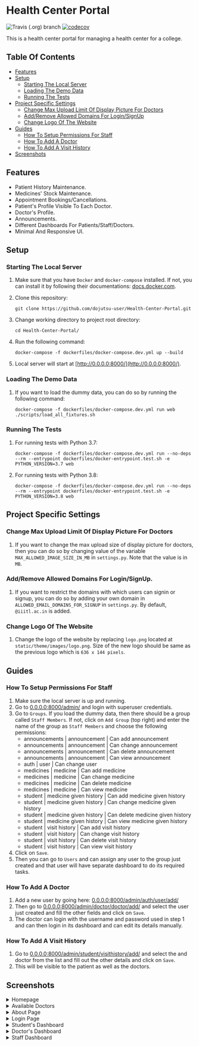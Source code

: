 # Health Center Portal

![Travis (.org) branch](https://img.shields.io/travis/dojutsu-user/Health-Center-Portal/master)
[![codecov](https://codecov.io/gh/dojutsu-user/Hostel-Booking-Portal/branch/master/graph/badge.svg)](https://codecov.io/gh/dojutsu-user/Hostel-Booking-Portal)


This is a health center portal for managing a health center for a college.

## Table Of Contents

- [Features](#features)
- [Setup](#setup)
  * [Starting The Local Server](#starting-the-local-server)
  * [Loading The Demo Data](#loading-the-demo-data)
  * [Running The Tests](#running-the-tests)
- [Project Specific Settings](#project-specific-settings)
  * [Change Max Upload Limit Of Display Picture For Doctors](#change-max-upload-limit-of-display-picture-for-doctors)
  * [Add/Remove Allowed Domains For Login/SignUp](#addremove-allowed-domains-for-loginsignup)
  * [Change Logo Of The Website](#change-logo-of-the-website)
- [Guides](#guides)
  * [How To Setup Permissions For Staff](#how-to-setup-permissions-for-staff)
  * [How To Add A Doctor](#how-to-add-a-doctor)
  * [How To Add A Visit History](#how-to-add-a-visit-history)
- [Screenshots](#screenshots)

## Features

- Patient History Maintenance.
- Medicines' Stock Maintenance.
- Appointment Bookings/Cancellations.
- Patient's Profile Visible To Each Doctor.
- Doctor's Profile.
- Announcements.
- Different Dashboards For Patients/Staff/Doctors.
- Minimal And Responsive UI.

## Setup

### Starting The Local Server

1. Make sure that you have `Docker` and `docker-compose` installed. If not, you can install it by following their documentations: [docs.docker.com](https://docs.docker.com/).

2. Clone this repository:
	```
    git clone https://github.com/dojutsu-user/Health-Center-Portal.git
    ```
3. Change working directory to project root directory:
	```
    cd Health-Center-Portal/
    ```
4. Run the following command:
	```
    docker-compose -f dockerfiles/docker-compose.dev.yml up --build
    ```
5. Local server will start at [http://0.0.0.0:8000/](http://0.0.0.0:8000/).

### Loading The Demo Data

1. If you want to load the dummy data, you can do so by running the following command:
	```
    docker-compose -f dockerfiles/docker-compose.dev.yml run web ./scripts/load_all_fixtures.sh
    ```
### Running The Tests

1. For running tests with Python 3.7:
	```
    docker-compose -f dockerfiles/docker-compose.dev.yml run --no-deps --rm --entrypoint dockerfiles/docker-entrypoint.test.sh -e PYTHON_VERSION=3.7 web
    ```
2. For running tests with Python 3.8:
	```
    docker-compose -f dockerfiles/docker-compose.dev.yml run --no-deps --rm --entrypoint dockerfiles/docker-entrypoint.test.sh -e PYTHON_VERSION=3.8 web
    ```

## Project Specific Settings

### Change Max Upload Limit Of Display Picture For Doctors

1. If you want to change the max upload size of display picture for doctors, then you can do so by changing value of the variable `MAX_ALLOWED_IMAGE_SIZE_IN_MB` in `settings.py`. Note that the value is in `MB`.

### Add/Remove Allowed Domains For Login/SignUp.

1. If you want to restrict the domains with which users can signin or signup, you can do so by adding your own domain in `ALLOWED_EMAIL_DOMAINS_FOR_SIGNUP` in `settings.py`. By default, `@iiitl.ac.in` is added.

### Change Logo Of The Website

1. Change the logo of the website by replacing `logo.png` located at `static/theme/images/logo.png`. Size of the new logo should be same as the previous logo which is `636 x 144 pixels`.

## Guides

### How To Setup Permissions For Staff

1. Make sure the local server is up and running.
2.	Go to [0.0.0.0:8000/admin/](http://0.0.0.0:8000/admin/) and login with superuser credentials.
3.	Go to `Groups`. If you load the dummy data, then there should be a group called `Staff Members`. If not, click on `Add Group` (top right) and enter the name of the group as `Staff Members` and choose the following permissions:
    - announcements | announcement | Can add announcement
    - announcements | announcement | Can change announcement
    - announcements | announcement | Can delete announcement
    - announcements | announcement | Can view announcement
    - auth | user | Can change user
    - medicines | medicine | Can add medicine
    - medicines | medicine | Can change medicine
    - medicines | medicine | Can delete medicine
    - medicines | medicine | Can view medicine
    - student | medicine given history | Can add medicine given history
    - student | medicine given history | Can change medicine given history
    - student | medicine given history | Can delete medicine given history
    - student | medicine given history | Can view medicine given history
    - student | visit history | Can add visit history
    - student | visit history | Can change visit history
    - student | visit history | Can delete visit history
    - student | visit history | Can view visit history
4. Click on `Save`.
5. Then you can go to `Users` and can assign any user to the group just created and that user will have separate dashboard to do its required tasks.

### How To Add A Doctor

1. Add a new user by going here: [0.0.0.0:8000/admin/auth/user/add/](http://0.0.0.0:8000/admin/auth/user/add/)
2. Then go to [0.0.0.0:8000/admin/doctor/doctor/add/](http://0.0.0.0:8000/admin/doctor/doctor/add/) and select the user just created and fill the other fields and click on `Save`.
3. The doctor can login with the username and password used in step 1 and can then login in its dashboard and can edit its details manually.

### How To Add A Visit History

1. Go to [0.0.0.0:8000/admin/student/visithistory/add/](http://0.0.0.0:8000/admin/student/visithistory/add/) and select the and doctor from the list and fill out the other details and click on `Save`.
2. This will be visible to the patient as well as the doctors.

## Screenshots

<details><summary>Homepage</summary>
<p>

![Homepage](https://i.postimg.cc/HnB29jVM/homepage.png)

</p>
</details>

<details><summary>Available Doctors</summary>
<p>

![Available Doctors](https://i.postimg.cc/0QGZrVvc/list-of-available-doctors.png)

</p>
</details>

<details><summary>About Page</summary>
<p>

![About Page](https://i.postimg.cc/WpnXvYX4/about-page.png)

</p>
</details>

<details><summary>Login Page</summary>
<p>

![Login Page](https://i.postimg.cc/cHGXsVpv/login-page.png)

</p>
</details>

<details><summary>Student's Dashboard</summary>
<p>

![Student Dashboard](https://i.postimg.cc/QdPfzBSk/student-dashboard.png)

</p>
</details>

<details><summary>Doctor's Dashboard</summary>
<p>

![Doctor's Dashboard](https://i.postimg.cc/7L2KrxWv/doctor-dashboard.png)

</p>
</details>

<details><summary>Staff Dashboard</summary>
<p>

![Staff Dashboard](https://i.postimg.cc/cL6DT77L/staff-dashboard.png)

</p>
</details>
